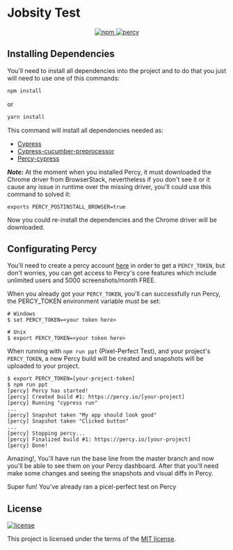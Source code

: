 # Jobsity Test

<p align="center">
  <a href="https://www.cypress.io/">
    <img src="https://img.shields.io/badge/tested%20with-Cypress-04C38E.svg" alt="npm"/>
  </a>
  <a href="https://percy.io/cc02c788/Jobsity-test">
    <img src="https://percy.io/static/images/percy-badge.svg" alt="percy"/>
  </a>
</p>

## Installing Dependencies

You'll need to install all dependencies into the project and to do that you just will need to use one of this commands:

```bash
npm install
```
or
```bash
yarn install
```

This command will install all dependencies needed as:

 - [Cypress](https://github.com/cypress-io/cypress)
 - [Cypress-cucumber-preprocessor](https://github.com/TheBrainFamily/cypress-cucumber-preprocessor)
 - [Percy-cypress](https://github.com/percy/percy-cypress)

***Note:*** At the moment when you installed Percy, it must downloaded the Chrome driver from BrowserStack, nevertheless if you don't see it or it cause any issue in runtime over the missing driver, you'll could use this command to solved it:

```
exports PERCY_POSTINSTALL_BROWSER=true
```

Now you could re-install the dependencies and the Chrome driver will be downloaded.

## Configurating Percy


You'll need to create a percy account [here](https://percy.io/login) in order to get a `PERCY_TOKEN`, but don't worries, you can get access to Percy's core features which include unlimited users and 5000 screenshots/month FREE.

When you already got your `PERCY_TOKEN`, you'll can successfully run Percy, the PERCY_TOKEN environment variable must be set:

```
# Windows
$ set PERCY_TOKEN=<your token here>

# Unix
$ export PERCY_TOKEN=<your token here>
```

When running with `npm run ppt` (Pixel-Perfect Test), and your project's `PERCY_TOKEN`, a new Percy build will be created and snapshots will be uploaded to your project.

```sh-session
$ export PERCY_TOKEN=[your-project-token]
$ npm run ppt
[percy] Percy has started!
[percy] Created build #1: https://percy.io/[your-project]
[percy] Running "cypress run"
...
[percy] Snapshot taken "My app should look good"
[percy] Snapshot taken "Clicked button"
...
[percy] Stopping percy...
[percy] Finalized build #1: https://percy.io/[your-project]
[percy] Done!
```

Amazing!, You'll have run the base line from the master branch and now you'll be able to see them on your Percy dashboard. After that you'll need make some changes and seeing the snapshots and visual diffs in Percy.

Super fun! You've already ran a picel-perfect test on Percy

## License

[![license](https://img.shields.io/badge/license-MIT-green.svg)](https://github.com/cypress-io/cypress/blob/master/LICENSE)

This project is licensed under the terms of the [MIT license](/LICENSE).